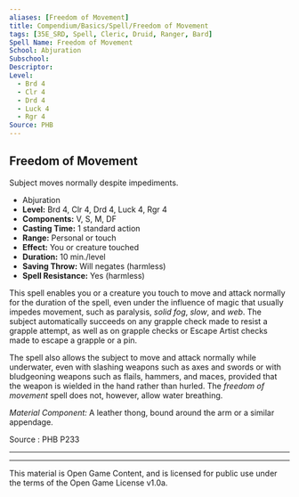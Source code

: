 ```yaml
---
aliases: [Freedom of Movement]
title: Compendium/Basics/Spell/Freedom of Movement
tags: [35E_SRD, Spell, Cleric, Druid, Ranger, Bard]
Spell Name: Freedom of Movement
School: Abjuration
Subschool: 
Descriptor: 
Level:
  - Brd 4
  - Clr 4
  - Drd 4
  - Luck 4
  - Rgr 4
Source: PHB
---
```



## Freedom of Movement

Subject moves normally despite impediments.

*   Abjuration
*   **Level:** Brd 4, Clr 4, Drd 4, Luck 4, Rgr 4
*   **Components:** V, S, M, DF
*   **Casting Time:** 1 standard action
*   **Range:** Personal or touch
*   **Effect:** You or creature touched
*   **Duration:** 10 min./level
*   **Saving Throw:** Will negates (harmless)
*   **Spell Resistance:** Yes (harmless)

<p>This spell enables you or a creature you touch to move and attack normally for the duration of the spell, even under the influence of magic that usually impedes movement, such as paralysis, <i>solid fog</i>, <i>slow</i>, and <i>web</i>. The subject automatically succeeds on any grapple check made to resist a grapple attempt, as well as on grapple checks or Escape Artist checks made to escape a grapple or a pin.</p><p>The spell also allows the subject to move and attack normally while underwater, even with slashing weapons such as axes and swords or with bludgeoning weapons such as flails, hammers, and maces, provided that the weapon is wielded in the hand rather than hurled. The <i>freedom of movement</i> spell does not, however, allow water breathing.</p><p><i>Material Component:</i> A leather thong, bound around the arm or a similar appendage.</p>

Source : PHB P233

---

---

This material is Open Game Content, and is licensed for public use under
the terms of the Open Game License v1.0a.
